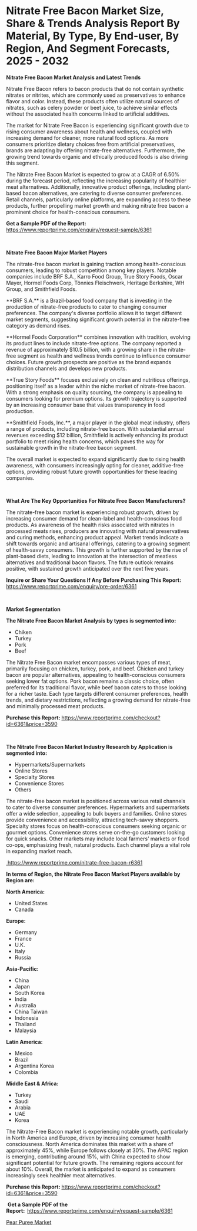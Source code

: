 <p><h1>Nitrate Free Bacon Market Size, Share & Trends Analysis Report By Material, By Type, By End-user, By Region, And Segment Forecasts, 2025 - 2032</h1></p><p><strong>Nitrate Free Bacon Market Analysis and Latest Trends</strong></p>
<p><p>Nitrate Free Bacon refers to bacon products that do not contain synthetic nitrates or nitrites, which are commonly used as preservatives to enhance flavor and color. Instead, these products often utilize natural sources of nitrates, such as celery powder or beet juice, to achieve similar effects without the associated health concerns linked to artificial additives. </p><p>The market for Nitrate Free Bacon is experiencing significant growth due to rising consumer awareness about health and wellness, coupled with increasing demand for cleaner, more natural food options. As more consumers prioritize dietary choices free from artificial preservatives, brands are adapting by offering nitrate-free alternatives. Furthermore, the growing trend towards organic and ethically produced foods is also driving this segment.</p><p>The Nitrate Free Bacon Market is expected to grow at a CAGR of 6.50% during the forecast period, reflecting the increasing popularity of healthier meat alternatives. Additionally, innovative product offerings, including plant-based bacon alternatives, are catering to diverse consumer preferences. Retail channels, particularly online platforms, are expanding access to these products, further propelling market growth and making nitrate free bacon a prominent choice for health-conscious consumers.</p></p>
<p><strong>Get a Sample PDF of the Report:&nbsp;</strong> <a href="https://www.reportprime.com/enquiry/request-sample/6361?utm_campaign=3567&utm_medium=2&utm_source=Github&utm_content=ia&utm_term=19032025&utm_id=nitrate-free-bacon">https://www.reportprime.com/enquiry/request-sample/6361</a></p>
<p>&nbsp;</p>
<p><strong>Nitrate Free Bacon Major Market Players</strong></p>
<p><p>The nitrate-free bacon market is gaining traction among health-conscious consumers, leading to robust competition among key players. Notable companies include BRF S.A., Karro Food Group, True Story Foods, Oscar Mayer, Hormel Foods Corp, Tönnies Fleischwerk, Heritage Berkshire, WH Group, and Smithfield Foods.</p><p>**BRF S.A.** is a Brazil-based food company that is investing in the production of nitrate-free products to cater to changing consumer preferences. The company's diverse portfolio allows it to target different market segments, suggesting significant growth potential in the nitrate-free category as demand rises.</p><p>**Hormel Foods Corporation** combines innovation with tradition, evolving its product lines to include nitrate-free options. The company reported a revenue of approximately $10.5 billion, with a growing share in the nitrate-free segment as health and wellness trends continue to influence consumer choices. Future growth prospects are positive as the brand expands distribution channels and develops new products.</p><p>**True Story Foods** focuses exclusively on clean and nutritious offerings, positioning itself as a leader within the niche market of nitrate-free bacon. With a strong emphasis on quality sourcing, the company is appealing to consumers looking for premium options. Its growth trajectory is supported by an increasing consumer base that values transparency in food production.</p><p>**Smithfield Foods, Inc.**, a major player in the global meat industry, offers a range of products, including nitrate-free bacon. With substantial annual revenues exceeding $12 billion, Smithfield is actively enhancing its product portfolio to meet rising health concerns, which paves the way for sustainable growth in the nitrate-free bacon segment.</p><p>The overall market is expected to expand significantly due to rising health awareness, with consumers increasingly opting for cleaner, additive-free options, providing robust future growth opportunities for these leading companies.</p></p>
<p>&nbsp;</p>
<p><strong>What Are The Key Opportunities For Nitrate Free Bacon Manufacturers?</strong></p>
<p><p>The nitrate-free bacon market is experiencing robust growth, driven by increasing consumer demand for clean-label and health-conscious food products. As awareness of the health risks associated with nitrates in processed meats rises, producers are innovating with natural preservatives and curing methods, enhancing product appeal. Market trends indicate a shift towards organic and artisanal offerings, catering to a growing segment of health-savvy consumers. This growth is further supported by the rise of plant-based diets, leading to innovation at the intersection of meatless alternatives and traditional bacon flavors. The future outlook remains positive, with sustained growth anticipated over the next five years.</p></p>
<p><strong>Inquire or Share Your Questions If Any Before Purchasing This Report:</strong> <a href="https://www.reportprime.com/enquiry/pre-order/6361?utm_campaign=3567&utm_medium=2&utm_source=Github&utm_content=ia&utm_term=19032025&utm_id=nitrate-free-bacon">https://www.reportprime.com/enquiry/pre-order/6361</a></p>
<p>&nbsp;</p>
<p><strong>Market Segmentation</strong></p>
<p><strong>The Nitrate Free Bacon Market Analysis by types is segmented into:</strong></p>
<p><ul><li>Chiken</li><li>Turkey</li><li>Pork</li><li>Beef</li></ul></p>
<p><p>The Nitrate Free Bacon market encompasses various types of meat, primarily focusing on chicken, turkey, pork, and beef. Chicken and turkey bacon are popular alternatives, appealing to health-conscious consumers seeking lower fat options. Pork bacon remains a classic choice, often preferred for its traditional flavor, while beef bacon caters to those looking for a richer taste. Each type targets different consumer preferences, health trends, and dietary restrictions, reflecting a growing demand for nitrate-free and minimally processed meat products.</p></p>
<p><strong>Purchase this Report:&nbsp;</strong><a href="https://www.reportprime.com/checkout?id=6361&price=3590&utm_campaign=3567&utm_medium=2&utm_source=Github&utm_content=ia&utm_term=19032025&utm_id=nitrate-free-bacon">https://www.reportprime.com/checkout?id=6361&price=3590</a></p>
<p>&nbsp;</p>
<p><strong>The Nitrate Free Bacon Market Industry Research by Application is segmented into:</strong></p>
<p><ul><li>Hypermarkets/Supermarkets</li><li>Online Stores</li><li>Specialty Stores</li><li>Convenience Stores</li><li>Others</li></ul></p>
<p><p>The nitrate-free bacon market is positioned across various retail channels to cater to diverse consumer preferences. Hypermarkets and supermarkets offer a wide selection, appealing to bulk buyers and families. Online stores provide convenience and accessibility, attracting tech-savvy shoppers. Specialty stores focus on health-conscious consumers seeking organic or gourmet options. Convenience stores serve on-the-go customers looking for quick snacks. Other markets may include local farmers’ markets or food co-ops, emphasizing fresh, natural products. Each channel plays a vital role in expanding market reach.</p></p>
<p><a href="https://www.reportprime.com/nitrate-free-bacon-r6361?utm_campaign=3567&utm_medium=2&utm_source=Github&utm_content=ia&utm_term=19032025&utm_id=nitrate-free-bacon">&nbsp;https://www.reportprime.com/nitrate-free-bacon-r6361</a></p>
<p><strong>In terms of Region, the Nitrate Free Bacon Market Players available by Region are:</strong></p>
<p>
    <p> <strong> North America: </strong>
        <ul>
            <li>United States</li>
            <li>Canada</li>
        </ul>
        </p> 
    <p> <strong> Europe: </strong>
        <ul>
            <li>Germany</li>
            <li>France</li>
            <li>U.K.</li>
            <li>Italy</li>
            <li>Russia</li>
        </ul>
        </p> 
    <p> <strong> Asia-Pacific: </strong>
        <ul>
            <li>China</li>
            <li>Japan</li>
            <li>South Korea</li>
            <li>India</li>
            <li>Australia</li>
            <li>China Taiwan</li>
            <li>Indonesia</li>
            <li>Thailand</li>
            <li>Malaysia</li>
        </ul>
        </p> 
    <p> <strong> Latin America: </strong>
        <ul>
            <li>Mexico</li>
            <li>Brazil</li>
            <li>Argentina Korea</li>
            <li>Colombia</li>
        </ul>
        </p> 
    <p> <strong> Middle East & Africa: </strong>
        <ul>
            <li>Turkey</li>
            <li>Saudi</li>
            <li>Arabia</li>
            <li>UAE</li>
            <li>Korea</li>
        </ul>
    </p>
    </p>
<p><p>The Nitrate-Free Bacon market is experiencing notable growth, particularly in North America and Europe, driven by increasing consumer health consciousness. North America dominates this market with a share of approximately 45%, while Europe follows closely at 30%. The APAC region is emerging, contributing around 15%, with China expected to show significant potential for future growth. The remaining regions account for about 10%. Overall, the market is anticipated to expand as consumers increasingly seek healthier meat alternatives.</p></p>
<p><strong>Purchase this Report: </strong><a href="https://www.reportprime.com/checkout?id=6361&price=3590&utm_campaign=3567&utm_medium=2&utm_source=Github&utm_content=ia&utm_term=19032025&utm_id=nitrate-free-bacon">https://www.reportprime.com/checkout?id=6361&price=3590</a></p>
<p>&nbsp;<strong>Get a Sample PDF of the Report:&nbsp;&nbsp;</strong><a href="https://www.reportprime.com/enquiry/request-sample/6361?utm_campaign=3567&utm_medium=2&utm_source=Github&utm_content=ia&utm_term=19032025&utm_id=nitrate-free-bacon">https://www.reportprime.com/enquiry/request-sample/6361</a></p>
<p><strong></strong></p>
<p><p><a href="https://github.com/hgf64gh/Market-Research-Report-List-2/blob/main/pear-puree-market.md?utm_campaign=3567&utm_medium=2&utm_source=Github&utm_content=ia&utm_term=19032025&utm_id=nitrate-free-bacon">Pear Puree Market</a></p></p>